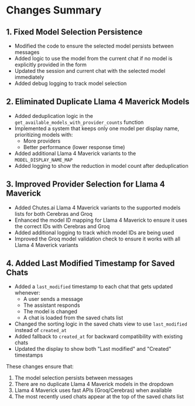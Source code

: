 # Changes Summary

## 1. Fixed Model Selection Persistence

- Modified the code to ensure the selected model persists between messages
- Added logic to use the model from the current chat if no model is explicitly provided in the form
- Updated the session and current chat with the selected model immediately
- Added debug logging to track model selection

## 2. Eliminated Duplicate Llama 4 Maverick Models

- Added deduplication logic in the `get_available_models_with_provider_counts` function
- Implemented a system that keeps only one model per display name, prioritizing models with:
  - More providers
  - Better performance (lower response time)
- Added additional Llama 4 Maverick variants to the `MODEL_DISPLAY_NAME_MAP`
- Added logging to show the reduction in model count after deduplication

## 3. Improved Provider Selection for Llama 4 Maverick

- Added Chutes.ai Llama 4 Maverick variants to the supported models lists for both Cerebras and Groq
- Enhanced the model ID mapping for Llama 4 Maverick to ensure it uses the correct IDs with Cerebras and Groq
- Added additional logging to track which model IDs are being used
- Improved the Groq model validation check to ensure it works with all Llama 4 Maverick variants

## 4. Added Last Modified Timestamp for Saved Chats

- Added a `last_modified` timestamp to each chat that gets updated whenever:
  - A user sends a message
  - The assistant responds
  - The model is changed
  - A chat is loaded from the saved chats list
- Changed the sorting logic in the saved chats view to use `last_modified` instead of `created_at`
- Added fallback to `created_at` for backward compatibility with existing chats
- Updated the display to show both "Last modified" and "Created" timestamps

These changes ensure that:
1. The model selection persists between messages
2. There are no duplicate Llama 4 Maverick models in the dropdown
3. Llama 4 Maverick uses fast APIs (Groq/Cerebras) when available
4. The most recently used chats appear at the top of the saved chats list